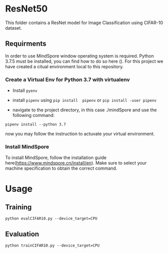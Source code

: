 # ResNet50
This folder contains a ResNet model for Image Classification using CIFAR-10 dataset. 



## Requirments

In order to use MindSpore window operating system is required. Python 3.7.5 must be installed, you can find how to do so here (). For this project we have created a citual environment local to this repository.

### Create a Virtual Env  for Python 3.7 with virtualenv

- Install `pyenv`

- install  `pipenv` using `pip install  pipenv` or `pip install -user pipenv`
- navigate to the project directory, in this case ./mindSpore and use the following command:

```
pipenv install --python 3.7
```

now you may follow the instruction to actuvate your virtual environment. 

### Install MindSpore

To install MindSpore, follow the installation guide here(https://www.mindspore.cn/install/en). Make sure to select your machine specification to obtain the correct command. 
 
 # Usage

 ## Training

 ```
 python evalCIFAR10.py --device_target=CPU
 ```

 ## Evaluation

 ```
 python trainCIFAR10.py --device_target=CPU
 ```


